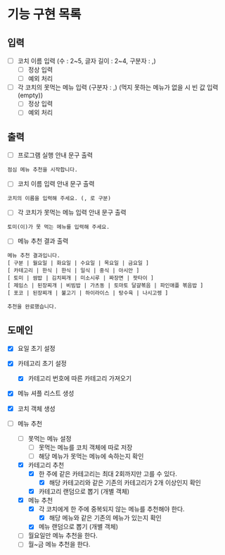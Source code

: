 # 기능 구현 목록

## 입력
- [ ] 코치 이름 입력 (수 : 2~5, 글자 길이 : 2~4, 구분자 : ,)
  - [ ] 정상 입력
  - [ ] 예외 처리

- [ ] 각 코치의 못먹는 메뉴 입력 (구분자 : ,) (먹지 못하는 메뉴가 없을 시 빈 값 입력(empty))
  - [ ] 정상 입력
  - [ ] 예외 처리

## 출력
- [ ] 프로그램 실행 안내 문구 출력
```
점심 메뉴 추천을 시작합니다.
```

- [ ] 코치 이름 입력 안내 문구 출력
```
코치의 이름을 입력해 주세요. (, 로 구분)
```

- [ ] 각 코치가 못먹는 메뉴 입력 안내 문구 출력
```
토미(이)가 못 먹는 메뉴를 입력해 주세요.
```

- [ ] 메뉴 추천 결과 출력
```
메뉴 추천 결과입니다.
[ 구분 | 월요일 | 화요일 | 수요일 | 목요일 | 금요일 ]
[ 카테고리 | 한식 | 한식 | 일식 | 중식 | 아시안 ]
[ 토미 | 쌈밥 | 김치찌개 | 미소시루 | 짜장면 | 팟타이 ]
[ 제임스 | 된장찌개 | 비빔밥 | 가츠동 | 토마토 달걀볶음 | 파인애플 볶음밥 ]
[ 포코 | 된장찌개 | 불고기 | 하이라이스 | 탕수육 | 나시고렝 ]

추천을 완료했습니다.
```

## 도메인
- [x] 요일 초기 설정

- [x] 카테고리 초기 설정
  - [x] 카테고리 번호에 따른 카테고리 가져오기

- [x] 메뉴 셔플 리스트 생성

- [x] 코치 객체 생성

- [ ] 메뉴 추천
  - [ ] 못먹는 메뉴 설정
    - [ ] 못먹는 메뉴를 코치 객체에 따로 저장
    - [ ] 해당 메뉴가 못먹는 메뉴에 속하는지 확인
  - [x] 카테고리 추천
    - [x] 한 주에 같은 카테고리는 최대 2회까지만 고를 수 있다.
      - [x] 해당 카테고리와 같은 기존의 카테고리가 2개 이상인지 확인
    - [x] 카테고리 랜덤으로 뽑기 (개별 객체)
  - [x] 메뉴 추천
    - [x] 각 코치에게 한 주에 중복되지 않는 메뉴를 추천해야 한다.
      - [x] 해당 메뉴와 같은 기존의 메뉴가 있는지 확인
    - [x] 메뉴 랜덤으로 뽑기 (개별 객체)
  - [ ] 월요일만 메뉴 추천을 한다.
  - [ ] 월~금 메뉴 추천을 한다.